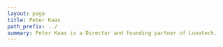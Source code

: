 ```yaml
---
layout: page
title: Peter Kaas
path_prefix: ../
summary: Peter Kaas is a Director and founding partner of Lunatech.
---
```

